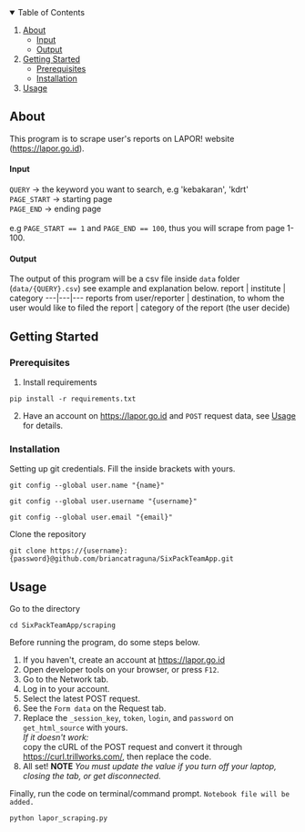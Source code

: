 <!-- TABLE OF CONTENTS -->
<details open="open">
  <summary>Table of Contents</summary>
  <ol>
    <li>
      <a href="#about-the-project">About</a>
      <ul>
        <li><a href="#input">Input</a></li>
      </ul>
      <ul>
         <li><a href="output">Output</a></li>
      </ul>
    </li>
    <li>
      <a href="#getting-started">Getting Started</a>
      <ul>
        <li><a href="#prerequisites">Prerequisites</a></li>
        <li><a href="#installation">Installation</a></li>
      </ul>
    </li>
    <li><a href="#usage">Usage</a></li>
<!--     <li><a href="#roadmap">Roadmap</a></li>
    <li><a href="#contributing">Contributing</a></li>
    <li><a href="#license">License</a></li>
    <li><a href="#acknowledgements">Acknowledgements</a></li> -->
  </ol>
</details>

##  About
This program is to scrape user's reports on LAPOR! website (https://lapor.go.id).

#### Input
`QUERY` -> the keyword you want to search, e.g 'kebakaran', 'kdrt'
<br> `PAGE_START` -> starting page
<br> `PAGE_END` -> ending page
<br>
<br> e.g `PAGE_START == 1` and `PAGE_END == 100`, thus you will scrape from page 1-100.

#### Output
The output of this program will be a csv file inside `data` folder (`data/{QUERY}.csv`) see example and explanation below.
report | institute | category
---|---|---
reports from user/reporter | destination, to whom the user would like to filed the report | category of the report (the user decide)

## Getting Started

### Prerequisites
1. Install requirements
```
pip install -r requirements.txt
```
2. Have an account on https://lapor.go.id and `POST` request data, see <a href="#usage">Usage</a> for details.

### Installation
Setting up git credentials. Fill the inside brackets with yours.
```
git config --global user.name "{name}"
```
```
git config --global user.username "{username}"
```
```
git config --global user.email "{email}"
```
Clone the repository
```
git clone https://{username}:{password}@github.com/briancatraguna/SixPackTeamApp.git
```

## Usage
Go to the directory
```
cd SixPackTeamApp/scraping
```
Before running the program, do some steps below.
1. If you haven't, create an account at https://lapor.go.id
2. Open developer tools on your browser, or press `F12`.
3. Go to the Network tab.
4. Log in to your account.
5. Select the latest POST request.
6. See the `Form data` on the Request tab.
7. Replace the `_session_key`, `token`, `login`, and `password` on  `get_html_source` with yours.
   <br> *If it doesn't work:*
   <br> copy the cURL of the POST request and convert it through https://curl.trillworks.com/, then replace the code.
8. All set!
**NOTE**
*You must update the value if you turn off your laptop, closing the tab, or get disconnected.*

Finally, run the code on terminal/command prompt. `Notebook file will be added.`
```py
python lapor_scraping.py
```
